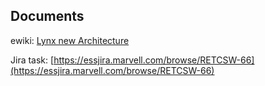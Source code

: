 
## Documents

ewiki: [Lynx new Architecture](https://ewiki.marvell.com/pages/viewpage.action?pageId=217641830&preview=/217641830/217641831/lynx_api_fw_arch.pptx)

Jira task: [https://essjira.marvell.com/browse/RETCSW-66](https://essjira.marvell.com/browse/RETCSW-66)